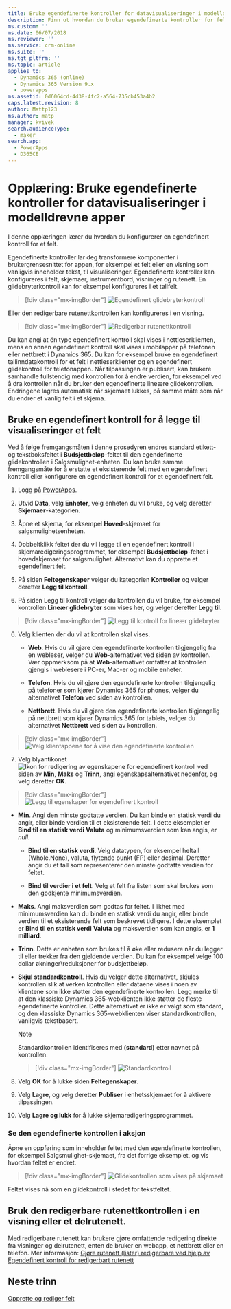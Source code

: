 ```yaml
---
title: Bruke egendefinerte kontroller for datavisualiseringer i modelldrevne apper i PowerApps | MicrosoftDocs
description: Finn ut hvordan du bruker egendefinerte kontroller for felt
ms.custom: ''
ms.date: 06/07/2018
ms.reviewer: ''
ms.service: crm-online
ms.suite: ''
ms.tgt_pltfrm: ''
ms.topic: article
applies_to:
  - Dynamics 365 (online)
  - Dynamics 365 Version 9.x
  - powerapps
ms.assetid: 0d6064cd-4d38-4fc2-a564-735cb453a4b2
caps.latest.revision: 8
author: Mattp123
ms.author: matp
manager: kvivek
search.audienceType:
  - maker
search.app:
  - PowerApps
  - D365CE
---
```

# <a name="tutorial-use-custom-controls-for-model-driven-app-data-visualizations"></a>Opplæring: Bruke egendefinerte kontroller for datavisualiseringer i modelldrevne apper

I denne opplæringen lærer du hvordan du konfigurerer en egendefinert kontroll for et felt. 

Egendefinerte kontroller lar deg transformere komponenter i brukergrensesnittet for appen, for eksempel et felt eller en visning som vanligvis inneholder tekst, til visualiseringer. Egendefinerte kontroller kan konfigureres i felt, skjemaer, instrumentbord, visninger og rutenett. En glidebryterkontroll kan for eksempel konfigureres i et tallfelt.

   > [!div class="mx-imgBorder"] 
   > ![Egendefinert glidebryterkontroll](media/slider-control.PNG "Glidebryterkontroll for et felt")

Eller den redigerbare rutenettkontrollen kan konfigureres i en visning. 

   > [!div class="mx-imgBorder"] 
   > ![Redigerbar rutenettkontroll](media/editable-grid-example.png)

Du kan angi at én type egendefinert kontroll skal vises i nettleserklienten, mens en annen egendefinert kontroll skal vises i mobilapper på telefonen eller nettbrett i Dynamics 365. Du kan for eksempel bruke en egendefinert tallinndatakontroll for et felt i nettleserklienter og en egendefinert glidekontroll for telefonappen. Når tilpassingen er publisert, kan brukere samhandle fullstendig med kontrollen for å endre verdien, for eksempel ved å dra kontrollen når du bruker den egendefinerte lineære glidekontrollen. Endringene lagres automatisk når skjemaet lukkes, på samme måte som når du endrer et vanlig felt i et skjema.  
  
## <a name="use-a-custom-control-to-add-visualizations-to-a-field"></a>Bruke en egendefinert kontroll for å legge til visualiseringer et felt  
 Ved å følge fremgangsmåten i denne prosedyren endres standard etikett- og tekstboksfeltet i **Budsjettbeløp**-feltet til den egendefinerte glidekontrollen i Salgsmulighet-enheten. Du kan bruke samme fremgangsmåte for å erstatte et eksisterende felt med en egendefinert kontroll eller konfigurere en egendefinert kontroll for et egendefinert felt.  
  
1.  Logg på [PowerApps](https://web.powerapps.com/?utm_source=padocs&utm_medium=linkinadoc&utm_campaign=referralsfromdoc).  

     

2.  Utvid **Data**, velg **Enheter**, velg enheten du vil bruke, og velg deretter **Skjemaer**-kategorien.  
  
2.  Åpne et skjema, for eksempel **Hoved**-skjemaet for salgsmulighetsenheten. 
  
3.  Dobbeltklikk feltet der du vil legge til en egendefinert kontroll i skjemaredigeringsprogrammet, for eksempel **Budsjettbeløp**-feltet i hovedskjemaet for salgsmulighet. Alternativt kan du opprette et egendefinert felt. 
  
4.  På siden **Feltegenskaper** velger du kategorien **Kontroller** og velger deretter **Legg til kontroll**.  
  
5.  På siden Legg til kontroll velger du kontrollen du vil bruke, for eksempel kontrollen **Lineær glidebryter** som vises her, og velger deretter **Legg til**.  

   > [!div class="mx-imgBorder"] 
   > ![Legg til kontroll for lineær glidebryter](media/add-slider.PNG "Legg til kontroll for lineær glidebryter")  
  
6.  Velg klienten der du vil at kontrollen skal vises.  
  
    - **Web**. Hvis du vil gjøre den egendefinerte kontrollen tilgjengelig fra en webleser, velger du **Web**-alternativet ved siden av kontrollen. Vær oppmerksom på at **Web**-alternativet omfatter at kontrollen gjengis i weblesere i PC-er, Mac-er og mobile enheter.  
  
    - **Telefon**. Hvis du vil gjøre den egendefinerte kontrollen tilgjengelig på telefoner som kjører Dynamics 365 for phones, velger du alternativet **Telefon** ved siden av kontrollen.  
  
    - **Nettbrett**. Hvis du vil gjøre den egendefinerte kontrollen tilgjengelig på nettbrett som kjører Dynamics 365 for tablets, velger du alternativet **Nettbrett** ved siden av kontrollen.  
  
   > [!div class="mx-imgBorder"] 
   > ![Velg klientappene for å vise den egendefinerte kontrollen](media/choose-client.png "Velg klientappene for å vise den egendefinerte kontrollen")  
  
7.  Velg blyantikonet ![Ikon for redigering av egenskapene for egendefinert kontroll](media/ccf-pencil-icon.png "Ikon for redigering av egenskapene for egendefinert kontroll") ved siden av **Min**, **Maks** og **Trinn**, angi egenskapsalternativet nedenfor, og velg deretter **OK**.  
  
   > [!div class="mx-imgBorder"] 
   > ![Legg til egenskaper for egendefinert kontroll](media/ccf-add-properties.png "Legg til egenskaper for egendefinert kontroll")
  
   - **Min**. Angi den minste godtatte verdien. Du kan binde en statisk verdi du angir, eller binde verdien til et eksisterende felt. I dette eksemplet er **Bind til en statisk verdi** **Valuta** og minimumsverdien som kan angis, er *null*.  
  
       - **Bind til en statisk verdi**. Velg datatypen, for eksempel heltall (Whole.None), valuta, flytende punkt (FP) eller desimal. Deretter angir du et tall som representerer den minste godtatte verdien for feltet.  
  
       - **Bind til verdier i et felt**. Velg et felt fra listen som skal brukes som den godkjente minimumsverdien.  
  
   - **Maks**. Angi maksverdien som godtas for feltet. I likhet med minimumsverdien kan du binde en statisk verdi du angir, eller binde verdien til et eksisterende felt som beskrevet tidligere. I dette eksemplet er **Bind til en statisk verdi** **Valuta** og maksverdien som kan angis, er **1 milliard**.  
  
   - **Trinn**. Dette er enheten som brukes til å øke eller redusere når du legger til eller trekker fra den gjeldende verdien. Du kan for eksempel velge 100 dollar økninger\reduksjoner for budsjettbeløp.  
  
   - **Skjul standardkontroll**. Hvis du velger dette alternativet, skjules kontrollen slik at verken kontrollen eller dataene vises i noen av klientene som ikke støtter den egendefinerte kontrollen. Legg merke til at den klassiske Dynamics 365-webklienten ikke støtter de fleste egendefinerte kontroller. Dette alternativet er ikke er valgt som standard, og den klassiske Dynamics 365-webklienten viser standardkontrollen, vanligvis tekstbasert.  
  
       > [!NOTE]
       >  Standardkontrollen identifiseres med **(standard)** etter navnet på kontrollen.  
       >   
       > > [!div class="mx-imgBorder"] 
       > > ![Standardkontroll](media/default-control.png "Standardkontroll")  
  
8.  Velg **OK** for å lukke siden **Feltegenskaper**.  
  
9. Velg **Lagre**, og velg deretter **Publiser** i enhetsskjemaet for å aktivere tilpassingen.  
  
10. Velg **Lagre og lukk** for å lukke skjemaredigeringsprogrammet.  
  
### <a name="see-the-custom-control-in-action"></a>Se den egendefinerte kontrollen i aksjon  
 Åpne en oppføring som inneholder feltet med den egendefinerte kontrollen, for eksempel Salgsmulighet-skjemaet, fra det forrige eksemplet, og vis hvordan feltet er endret.  
  
   > [!div class="mx-imgBorder"] 
   > ![Glidekontrollen som vises på skjemaet](media/slider-control.PNG "Glidekontrollen som vises på skjemaet")  
  
 Feltet vises nå som en glidekontroll i stedet for tekstfeltet. 

## <a name="use-the-editable-grid-control-on-a-view-or-sub-grid"></a>Bruk den redigerbare rutenettkontrollen i en visning eller et delrutenett.

Med redigerbare rutenett kan brukere gjøre omfattende redigering direkte fra visninger og delrutenett, enten de bruker en webapp, et nettbrett eller en telefon. Mer informasjon: [Gjøre rutenett (lister) redigerbare ved hjelp av Egendefinert kontroll for redigerbart rutenett](make-grids-lists-editable-custom-control.md) 
  
## <a name="next-steps"></a>Neste trinn  
[Opprette og rediger felt](../common-data-service/create-edit-fields.md)
